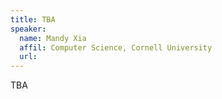 ```yaml
---
title: TBA
speaker:
  name: Mandy Xia
  affil: Computer Science, Cornell University
  url:
---
```


TBA